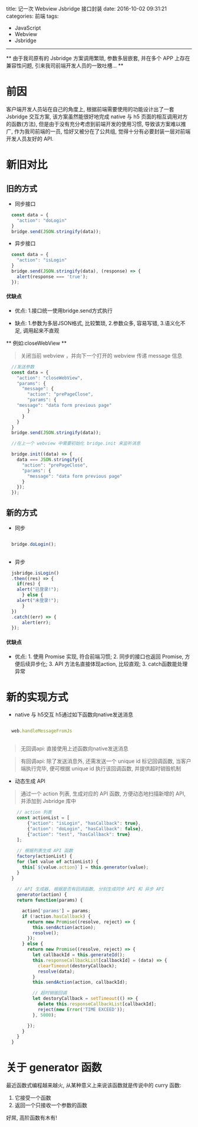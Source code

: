 title: 记一次 Webview Jsbridge 接口封装
date: 2016-10-02 09:31:21
categories: 前端
tags: 
- JavaScript
- Webview
- Jsbridge

---

** 由于我司原有的 Jsbridge 方案调用繁琐, 参数多层嵌套, 并在多个 APP 上存在兼容性问题, 引来我司前端开发人员的一致吐槽... **

<!-- more -->

# 前因

客户端开发人员站在自己的角度上, 根据前端需要使用的功能设计出了一套 Jsbridge 交互方案, 该方案虽然能很好地完成 native 与 h5 页面的相互调用对方的函数(方法), 但是由于没有充分考虑到前端开发的使用习惯, 导致该方案难以推广, 作为我司前端的一员, 恰好又被分在了公共组, 觉得十分有必要封装一层对前端开发人员友好的 API.

# 新旧对比

##  旧的方式

+ 同步接口

```js
  const data = {
    "action": "doLogin"
  }
  bridge.send(JSON.stringify(data));
```

+ 异步接口

```js
  const data = {
    "action": "isLogin"
  }
  bridge.send(JSON.stringify(data), (response) => {
    alert(response === 'true');
  });
```

#### 优缺点

+ 优点: 1.接口统一使用bridge.send方式执行

+ 缺点: 1.参数为多层JSON格式, 比较繁琐, 2.参数众多, 容易写错, 3.语义化不足, 调用起来不直观

** 例如:closeWebView **
>关闭当前 webview ，并向下一个打开的 webview 传递 message 信息
  
```js
  //发送参数
  const data = {
    "action": "closeWebView",
    "params": {
      "message": {
        "action": "prePageClose",
        "params": {
    "message": "data form previous page"
        }
      }
    }
  }
  bridge.send(JSON.stringify(data));

  //在上一个 webview 中需要初始化 bridge.init 来监听消息

  bridge.init((data) => {
    data === JSON.stringify({
      "action": "prePageClose",
      "params": {
        "message": "data form previous page"
      }
    });
  });
```

## 新的方式

+ 同步

```js

  bridge.doLogin();
  
```

+ 异步

```js
  jsbridge.isLogin()
  .then((res) => {
    if(res) {
    alert("已登录!");
      } else {
    alert("未登录!");
      }
  })
  .catch((err) => {
      alert(err);
  });
```

#### 优缺点

+ 优点: 1. 使用 Promise 实现, 符合前端习惯; 2. 同步的接口也返回 Promise, 方便后续异步化; 3. API 方法名直接体现action, 比较直观; 3. catch函数能处理异常

# 新的实现方式

+ native 与 h5交互
h5通过如下函数向native发送消息

```js

  web.handleMessageFromJs
  
```

>无回调api: 直接使用上述函数向native发送消息

>有回调api: 除了发送消息外, 还需发送一个 unique id 标记回调函数, 当客户端执行完毕, 便可根据 unique id 执行该回调函数, 并提供超时销毁机制

+ 动态生成 API

>通过一个 action 列表, 生成对应的 API 函数, 方便动态地扫描新增的 API, 并添加到 Jsbridge 库中

```js
    // action 列表
    const actionList = [
        {"action": "isLogin", "hasCallback": true},
        {"action": "doLogin", "hasCallback": false},
        {"action": "test", "hasCallback": true}
    ];
    
    // 根据列表生成 API 函数
    factory(actionList) {
    for (let value of actionList) {
      this[`${value.action}`] = this.generator(value);
    }
  }
  
    // API 生成器, 根据是否有回调函数, 分别生成同步 API 和 异步 API
    generator(action) {
    return function(params) {

      action['params'] = params;
      if (!action.hasCallback) {
        return new Promise((resolve, reject) => {
          this.sendAction(action);
          resolve();
        });
      } else {
        return new Promise((resolve, reject) => {
          let callbackId = this.generateId();
          this.responseCallbackList[callbackId] = (data) => {
            clearTimeout(destoryCallback);
            resolve(data);
          }
          this.sendAction(action, callbackId);

          // 超时销毁回调
          let destoryCallback = setTimeout(() => {
            delete this.responseCallbackList[callbackId];
            reject(new Error('TIME EXCEED'));
          }, 5000);

        });
      }
    }
  }

```

# 关于 generator 函数

最近函数式编程越来越火, 从某种意义上来说该函数就是传说中的 curry 函数: 

1. 它接受一个函数
2. 返回一个只接收一个参数的函数

好屌, 高阶函数有木有!
